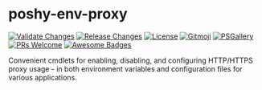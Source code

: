 # poshy-env-proxy

[![Validate Changes](https://github.com/pwshrc/poshy-env-proxy/actions/workflows/validate.yml/badge.svg)](https://github.com/pwshrc/poshy-env-proxy/actions/workflows/validate.yml)
[![Release Changes](https://github.com/pwshrc/poshy-env-proxy/actions/workflows/release.yml/badge.svg)](https://github.com/pwshrc/poshy-env-proxy/actions/workflows/release.yml)
[![License](https://img.shields.io/github/license/pwshrc/poshy-env-proxy)](./LICENSE.txt)
[![Gitmoji](https://img.shields.io/badge/gitmoji-%20😜%20😍-FFDD67.svg?style=flat-square)](https://gitmoji.carloscuesta.me/)
[![PSGallery](https://img.shields.io/powershellgallery/dt/poshy-env-proxy.svg)](https://www.powershellgallery.com/packages/poshy-env-proxy)
[![PRs Welcome](https://img.shields.io/badge/PRs-welcome-brightgreen.svg?style=flat-square)](http://makeapullrequest.com)
[![Awesome Badges](https://img.shields.io/badge/badges-awesome-green.svg)](https://github.com/Naereen/badges)

Convenient cmdlets for enabling, disabling, and configuring HTTP/HTTPS proxy usage - in both environment variables and configuration files for various applications.

